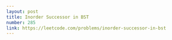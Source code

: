 ```yaml
---
layout: post
title: Inorder Successor in BST
number: 285
link: https://leetcode.com/problems/inorder-successor-in-bst
---
```

